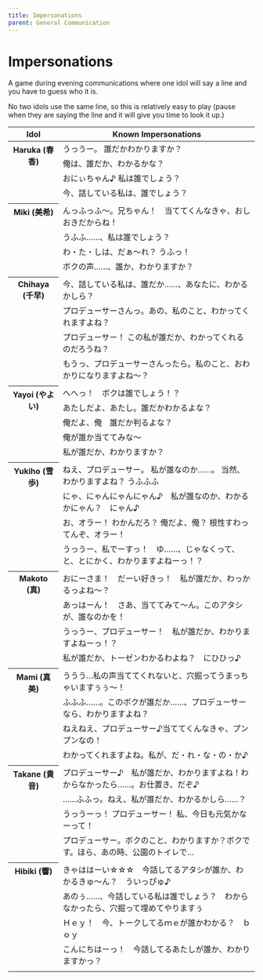 ```yaml
---
title: Impersonations
parent: General Communication
---
```


# Impersonations

A game during evening communications where one idol will say a line and you have to guess who it is.

No two idols use the same line, so this is relatively easy to play (pause when they are saying the line and it will give you time to look it up.)

<table>
  <thead>
    <tr><th>Idol</th><th>Known Impersonations</th></tr>
  </thead>
  <tbody>
    <tr>
      <th rowspan="5" valign="top">Haruka (春香)</th>
      <td>うっうー。 誰だかわかりますか？</td>
    </tr>
    <tr><td>俺は、誰だか、わかるかな？</td></tr>
    <tr><td>おにぃちゃん♪ 私は誰でしょう？</td></tr>
    <tr><td>今、話している私は、誰でしょう？</td></tr>
    <tr><td></td></tr>
    <tr>
      <th rowspan="5" valign="top">Miki (美希)</th>
      <td>んっふっふ～。兄ちゃん！　当ててくんなきゃ、おしおきだからね！</td>
    </tr>
    <tr><td>うふふ……、私は誰でしょう？</td></tr>
    <tr><td>わ・た・しは、だぁ～れ？ うふっ！</td></tr>
    <tr><td>ボクの声……、誰か、わかりますか？</td></tr>
    <tr><td></td></tr>
    <tr>
      <th rowspan="5" valign="top">Chihaya (千早)</th>
      <td>今、話している私は、誰だか……、あなたに、わかるかしら？</td>
    </tr>
    <tr><td>プロデューサーさんっ。あの、私のこと、わかってくれますよね？</td></tr>
    <tr><td>プロデューサー！ この私が誰だか、わかってくれるのだろうね？</td></tr>
    <tr><td>もうっ、プロデューサーさんったら。私のこと、おわかりになりますよね～？</td></tr>
    <tr><td></td></tr>
    <tr>
      <th rowspan="6" valign="top">Yayoi (やよい)</th>
      <td>へへっ！　ボクは誰でしょう！？</td>
    </tr>
    <tr><td>あたしだよ、あたし。誰だかわかるよな？</td></tr>
    <tr><td>俺だよ、俺　誰だか判るよな？</td></tr>
    <tr><td>俺が誰か当ててみな〜</td></tr>
    <tr><td>私が誰だか、わかりますか？</td></tr>
    <tr><td></td></tr>
    <tr>
      <th rowspan="5" valign="top">Yukiho (雪歩)</th>
      <td>ねえ、プロデューサー。 私が誰なのか……。 当然、わかりますよね？ うふふふ</td>
    </tr>
    <tr><td>にゃ、にゃんにゃんにゃん♪　私が誰なのか、わかるかにゃん？　にゃん♪</td></tr>
    <tr><td>お、オラー！ わかんだろ？ 俺だよ、俺？ 根性すわってんぞ、オラー！</td></tr>
    <tr><td>うっうー、私でーすっ！　ゆ……、じゃなくって、と、とにかく、わかりますよねーっ！？</td></tr>
    <tr><td></td></tr>
    <tr>
      <th rowspan="5" valign="top">Makoto (真)</th>
      <td>おにーさま！　だーい好きっ！　私が誰だか、わっかるっよね～？</td>
    </tr>
    <tr><td>あっはーん！　さあ、当ててみて～ん。このアタシが、誰なのかを！</td></tr>
    <tr><td>うっうー、プロデューサー！　私が誰だか、わかりますよねーっ！？</td></tr>
    <tr><td>私が誰だか、トーゼンわかるわよね？　にひひっ♪</td></tr>
    <tr><td></td></tr>
    <tr>
      <th rowspan="5" valign="top">Mami (真美)</th>
      <td>ううう…私の声当ててくれないと、穴掘ってうまっちゃいますぅぅ～！</td>
    </tr>
    <tr><td>ふふふ……。このボクが誰だか……、プロデューサーなら、わかりますよね？</td></tr>
    <tr><td>ねえねえ、プロデューサー♪当ててくんなきゃ、プンプンなの！</td></tr>
    <tr><td>わかってくれますよね。私が、だ・れ・な・の・か♪</td></tr>
    <tr><td></td></tr>
    <tr>
      <th rowspan="5" valign="top">Takane (貴音)</th>
      <td>プロデューサー♪　私が誰だか、わかりますよね！わからなかったら……。お仕置き、だぞ♪</td>
    </tr>
    <tr><td>……ふふっ。ねえ、私が誰だか、わかるかしら……？</td></tr>
    <tr><td>うっうーっ！ プロデューサー！ 私、今日も元気かなーって！</td></tr>
    <tr><td>プロデューサー。ボクのこと、わかりますか？ボクです。ほら、あの時、公園のトイレで…</td></tr>
    <tr><td></td></tr>
    <tr>
      <th rowspan="5" valign="top">Hibiki (響)</th>
      <td>きゃははーい☆☆☆　今話してるアタシが誰か、わかるきゅ～ん？　ういっぴゅ♪</td>
    </tr>
    <tr><td>あのぅ……、今話している私は誰でしょう？　わからなかったら、穴掘って埋めてやりますぅ</td></tr>
    <tr><td>Ｈｅｙ！　今、トークしてるｍｅが誰かわかる？　ｂｏｙ</td></tr>
    <tr><td>こんにちはーっ！　今話してるあたしが誰か、わかりますかっ？</td></tr>
    <tr><td></td></tr>
  </tbody>
</table>
